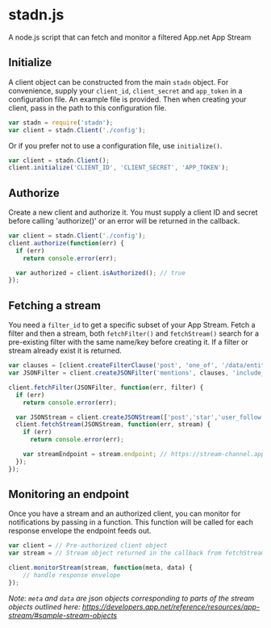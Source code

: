 # stadn.js

A node.js script that can fetch and monitor a filtered App.net App Stream

## Initialize

A client object can be constructed from the main `stadn` object. For convenience, supply your `client_id`, `client_secret` and `app_token` in a configuration file. An example file is provided. Then when creating your client, pass in the path to this configuration file.

``` javascript
var stadn = require('stadn');
var client = stadn.Client('./config');
```

Or if you prefer not to use a configuration file, use `initialize()`.

``` javascript
var client = stadn.Client();
client.initialize('CLIENT_ID', 'CLIENT_SECRET', 'APP_TOKEN');
```

## Authorize

Create a new client and authorize it. You must supply a client ID and secret before calling 'authorize()' or an error will be returned in the callback.

``` javascript
var client = stadn.Client('./config');
client.authorize(function(err) {
  if (err)
    return console.error(err);

  var authorized = client.isAuthorized(); // true
});
```


## Fetching a stream

You need a `filter_id` to get a specific subset of your App Stream. Fetch a filter and then a stream, both `fetchFilter()` and `fetchStream()` search for a pre-existing filter with the same name/key before creating it. If a filter or stream already exist it is returned.

``` javascript
var clauses = [client.createFilterClause('post', 'one_of', '/data/entities/mentions/*/id')];
var JSONFilter = client.createJSONFilter('mentions', clauses, 'include_any');

client.fetchFilter(JSONFilter, function(err, filter) {
  if (err)
    return console.error(err);

  var JSONStream = client.createJSONStream(['post','star','user_follow'], filter.id, JSONStreamKey);
  client.fetchStream(JSONStream, function(err, stream) {
    if (err)
      return console.error(err);

    var streamEndpoint = stream.endpoint; // https://stream-channel.app.net/channel/...
  });
});
```


## Monitoring an endpoint

Once you have a stream and an authorized client, you can monitor for notifications by passing in a function. This function will be called for each response envelope the endpoint feeds out.

``` javascript
var client = // Pre-authorized client object
var stream = // Stream object returned in the callback from fetchStream. Not a JSONStream.

client.monitorStream(stream, function(meta, data) {
    // handle response envelope
});
```

*Note: `meta` and `data` are json objects corresponding to parts of the stream objects outlined here: https://developers.app.net/reference/resources/app-stream/#sample-stream-objects*
